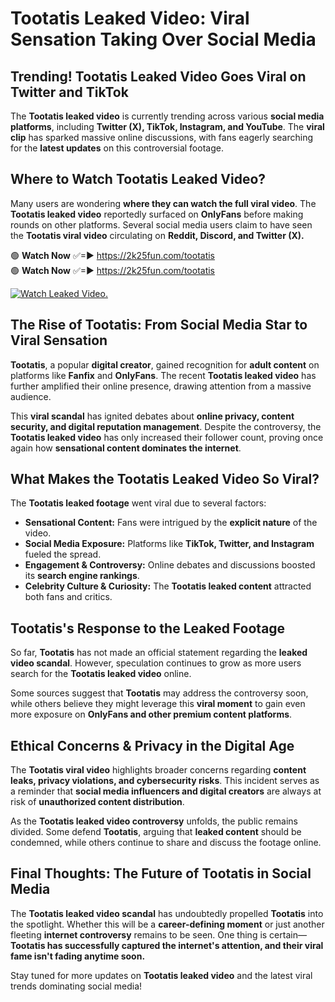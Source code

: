 # Tootatis Leaked Video: Viral Sensation Taking Over Social Media

## **Trending! Tootatis Leaked Video Goes Viral on Twitter and TikTok**
The **Tootatis leaked video** is currently trending across various **social media platforms**, including **Twitter (X), TikTok, Instagram, and YouTube**. The **viral clip** has sparked massive online discussions, with fans eagerly searching for the **latest updates** on this controversial footage.

## **Where to Watch Tootatis Leaked Video?**
Many users are wondering **where they can watch the full viral video**. The **Tootatis leaked video** reportedly surfaced on **OnlyFans** before making rounds on other platforms. Several social media users claim to have seen the **Tootatis viral video** circulating on **Reddit, Discord, and Twitter (X).**

🟢 **Watch Now** ✅=► https://2k25fun.com/tootatis  
🟢 **Watch Now** ✅=► https://2k25fun.com/tootatis  

[![Watch Leaked Video.](https://miro.medium.com/v2/resize:fit:828/format:webp/1*cilzJN44JGOrTw9NJCrNHA.gif "Watch Leaked Video")](https://2k25fun.com/tootatis)

## **The Rise of Tootatis: From Social Media Star to Viral Sensation**
**Tootatis**, a popular **digital creator**, gained recognition for **adult content** on platforms like **Fanfix** and **OnlyFans**. The recent **Tootatis leaked video** has further amplified their online presence, drawing attention from a massive audience.

This **viral scandal** has ignited debates about **online privacy, content security, and digital reputation management**. Despite the controversy, the **Tootatis leaked video** has only increased their follower count, proving once again how **sensational content dominates the internet**.

## **What Makes the Tootatis Leaked Video So Viral?**
The **Tootatis leaked footage** went viral due to several factors:
- **Sensational Content:** Fans were intrigued by the **explicit nature** of the video.
- **Social Media Exposure:** Platforms like **TikTok, Twitter, and Instagram** fueled the spread.
- **Engagement & Controversy:** Online debates and discussions boosted its **search engine rankings**.
- **Celebrity Culture & Curiosity:** The **Tootatis leaked content** attracted both fans and critics.

## **Tootatis's Response to the Leaked Footage**
So far, **Tootatis** has not made an official statement regarding the **leaked video scandal**. However, speculation continues to grow as more users search for the **Tootatis leaked video** online.

Some sources suggest that **Tootatis** may address the controversy soon, while others believe they might leverage this **viral moment** to gain even more exposure on **OnlyFans and other premium content platforms**.

## **Ethical Concerns & Privacy in the Digital Age**
The **Tootatis viral video** highlights broader concerns regarding **content leaks, privacy violations, and cybersecurity risks**. This incident serves as a reminder that **social media influencers and digital creators** are always at risk of **unauthorized content distribution**.

As the **Tootatis leaked video controversy** unfolds, the public remains divided. Some defend **Tootatis**, arguing that **leaked content** should be condemned, while others continue to share and discuss the footage online.

## **Final Thoughts: The Future of Tootatis in Social Media**
The **Tootatis leaked video scandal** has undoubtedly propelled **Tootatis** into the spotlight. Whether this will be a **career-defining moment** or just another fleeting **internet controversy** remains to be seen. One thing is certain—**Tootatis has successfully captured the internet's attention, and their viral fame isn't fading anytime soon.**

Stay tuned for more updates on **Tootatis leaked video** and the latest viral trends dominating social media!
